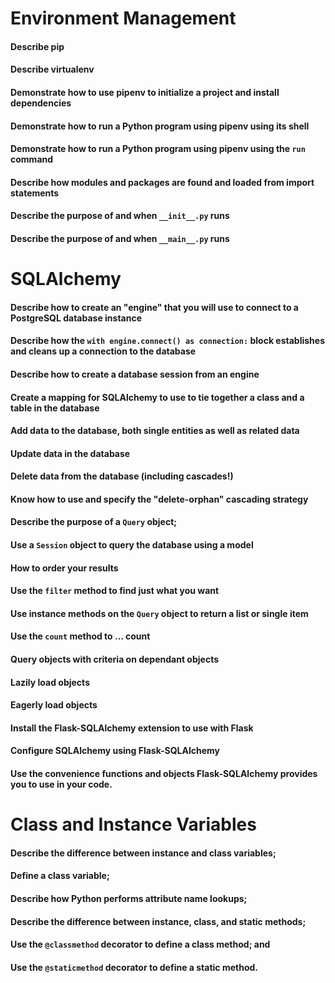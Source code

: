 # Environment Management

#### Describe **pip**
#### Describe **virtualenv**
#### Demonstrate how to use **pipenv** to initialize a project and install dependencies
#### Demonstrate how to run a Python program using **pipenv** using its shell
#### Demonstrate how to run a Python program using **pipenv** using the `run` command
#### Describe how modules and packages are found and loaded from import statements
#### Describe the purpose of and when `__init__.py` runs
#### Describe the purpose of and when `__main__.py` runs

# SQLAlchemy

#### Describe how to create an "engine" that you will use to connect to a PostgreSQL database instance
#### Describe how the `with engine.connect() as connection:` block establishes and cleans up a connection to the database
#### Describe how to create a database session from an engine
#### Create a mapping for SQLAlchemy to use to tie together a class and a table in the database
#### Add data to the database, both single entities as well as related data
#### Update data in the database
#### Delete data from the database (including cascades!)
#### Know how to use and specify the "delete-orphan" cascading strategy
#### Describe the purpose of a `Query` object;
#### Use a `Session` object to query the database using a model
#### How to order your results
#### Use the `filter` method to find just what you want
#### Use instance methods on the `Query` object to return a list or single item
#### Use the `count` method to ... count
#### Query objects with criteria on dependant objects
#### Lazily load objects
#### Eagerly load objects
#### Install the Flask-SQLAlchemy extension to use with Flask
#### Configure SQLAlchemy using **Flask-SQLAlchemy**
#### Use the convenience functions and objects **Flask-SQLAlchemy** provides you to use in your code.

# Class and Instance Variables 

#### Describe the difference between instance and class variables;
#### Define a class variable;
#### Describe how Python performs attribute name lookups;
#### Describe the difference between instance, class, and static methods;
#### Use the `@classmethod` decorator to define a class method; and
#### Use the `@staticmethod` decorator to define a static method.
